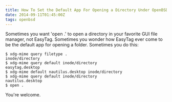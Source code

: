 ```yaml
---
title: How To Set the Default App For Opening a Directory Under OpenBSD + Gnome 3
date: 2014-09-11T01:45:00Z
tags: openbsd
---
```

Sometimes you want 'open .' to open a directory in your favorite GUI file
manager, not EasyTag. Sometimes you wonder how EasyTag ever come to be the
default app for opening a folder. Sometimes you do this:

    $ xdg-mime query filetype .
    inode/directory
    $ xdg-mime query default inode/directory
    easytag.desktop
    $ xdg-mime default nautilus.desktop inode/directory
    $ xdg-mime query default inode/directory
    nautilus.desktop
    $ open .

You're welcome.

